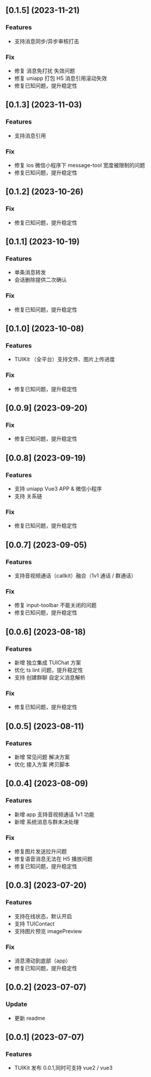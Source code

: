 ## [0.1.5] (2023-11-21)
### Features
- 支持消息同步/异步审核打击
### Fix
- 修复 消息免打扰 失效问题
- 修复 uniapp 打包 H5 消息引用滚动失效
- 修复已知问题，提升稳定性

## [0.1.3] (2023-11-03)
### Features
- 支持消息引用
### Fix
- 修复 ios 微信小程序下 message-tool 宽度被限制的问题
- 修复已知问题，提升稳定性

## [0.1.2] (2023-10-26)
### Fix
- 修复已知问题，提升稳定性

## [0.1.1] (2023-10-19)
### Features
- 单条消息转发
- 会话删除提供二次确认
### Fix
- 修复已知问题，提升稳定性

## [0.1.0] (2023-10-08)
### Features
- TUIKit （全平台）支持文件、图片上传进度
### Fix
- 修复已知问题，提升稳定性

## [0.0.9] (2023-09-20)
### Fix
- 修复已知问题，提升稳定性

## [0.0.8] (2023-09-19)
### Features
- 支持 uniapp Vue3 APP & 微信小程序
- 支持 关系链
### Fix
- 修复已知问题，提升稳定性

## [0.0.7] (2023-09-05)
### Features
- 支持音视频通话（callkit）融合（1v1 通话 / 群通话）
### Fix
- 修复 input-toolbar 不能关闭的问题
- 修复已知问题，提升稳定性

## [0.0.6] (2023-08-18)
### Features
- 新增 独立集成 TUIChat 方案
- 优化 ts lint 问题，提升稳定性
- 支持 创建群聊 自定义消息解析
### Fix
- 修复已知问题，提升稳定性

## [0.0.5] (2023-08-11)
### Features
- 新增 常见问题 解决方案
- 优化 接入方案 拷贝脚本

## [0.0.4] (2023-08-09)
### Features
- 新增 app 支持音视频通话 1v1 功能
- 新增 系统消息与群未决处理
### Fix
- 修复图片发送拉升问题
- 修复语音消息无法在 H5 播放问题
- 修复已知问题，提升稳定性

## [0.0.3] (2023-07-20)
### Features
- 支持在线状态，默认开启
- 支持 TUIContact 
- 支持图片预览 imagePreview 
### Fix
- 消息滑动到底部（app）
- 修复已知问题，提升稳定性

## [0.0.2] (2023-07-07)
### Update
- 更新 readme

## [0.0.1] (2023-07-07)
### Features
- TUIKit 发布 0.0.1,同时可支持 vue2 / vue3
